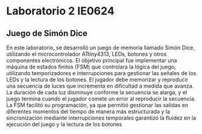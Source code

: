 # Laboratorio 2 IE0624
## Juego de Simón Dice
En este laboratorio, se desarrolló un juego de memoria llamado Simón Dice, utilizando el microcontrolador ATtiny4313, LEDs, botones y otros componentes electrónicos. El objetivo principal fue implementar una máquina de estados finitos (FSM) que controlara la lógica del juego, utilizando temporizadores e interrupciones para gestionar las señales de los LEDs y la lectura de los botones. El jugador debe memorizar y reproducir una secuencia de luces que incrementa en dificultad a medida que avanza. La duración de cada luz disminuye conforme la secuencia se alarga, y el juego termina cuando el jugador comete un error al reproducir la secuencia. La FSM facilitó su programación, ya que permitió gestionar las salidas en diferentes momentos del tiempo de manera más estructurada y la sincronización mediante interrupciones temporales garantizó la fluidez en la ejecución del juego y la lectura de los botones
